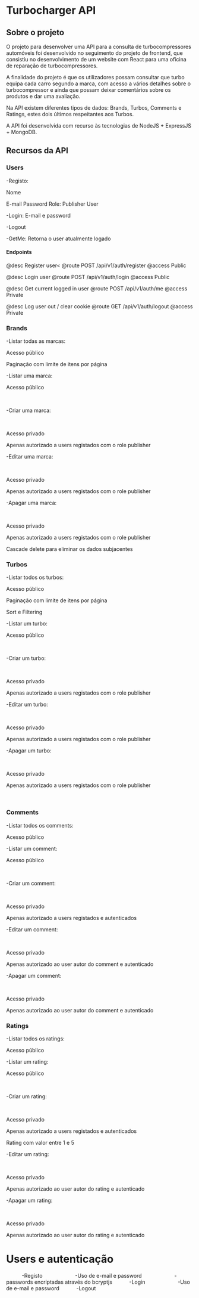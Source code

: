 # Turbocharger API

## Sobre o projeto

<p>O projeto para desenvolver uma API para a consulta de turbocompressores automóveis foi desenvolvido no seguimento do projeto de frontend, que consistiu no desenvolvimento de um website com React para uma oficina de reparação de turbocompressores.
</p>
<p>A finalidade do projeto é que os utilizadores possam consultar que turbo equipa cada carro segundo a marca, com acesso a vários detalhes sobre o turbocompressor e ainda que possam deixar comentários sobre os produtos e dar uma avaliação.</p>
<p>Na API existem diferentes tipos de dados:
    Brands, Turbos, Comments e Ratings, estes dois últimos respeitantes aos Turbos.</p>
<p>
A API foi desenvolvida com recurso às tecnologias de NodeJS + ExpressJS + MongoDB.
</p>

## Recursos da API

### Users

<p>-Registo:</p>
Nome
<p>E-mail
Password
Role:
    Publisher
    User</p>
<p>-Login:
E-mail e password</p>
<p>-Logout</p>
<p>-GetMe:
Retorna o user atualmente logado</p>

#### Endpoints

<p>@desc      Register user<
@route     POST /api/v1/auth/register
@access    Public
<p>
@desc      Login user
@route     POST /api/v1/auth/login
@access    Public

@desc      Get current logged in user
@route     POST /api/v1/auth/me
@access    Private

@desc      Log user out / clear cookie
@route     GET /api/v1/auth/logout
@access    Private

### Brands

<p>-Listar todas as marcas:</p>
<p>Acesso público</p>
<p>Paginação com limite de itens por página</p>
<p>-Listar uma marca:</p>
<p>Acesso público</p>      
<p>-Criar uma marca:</p> 
<p>Acesso privado</p>
<p>Apenas autorizado a users registados com o role publisher</p>
<p>-Editar uma marca:</p> 
<p>Acesso privado</p>
<p>Apenas autorizado a users registados com o role publisher</p>
<p>-Apagar uma marca:</p> 
<p>Acesso privado</p>
<p>Apenas autorizado a users registados com o role publisher</p>
<p>Cascade delete para eliminar os dados subjacentes</p>

### Turbos

<p>-Listar todos os turbos:</p>
<p>Acesso público</p>
<p>Paginação com limite de itens por página</p>
<p>Sort e Filtering</p>
<p>-Listar um turbo:</p>
<p>Acesso público</p>      
<p>-Criar um turbo:</p> 
<p>Acesso privado</p>
<p>Apenas autorizado a users registados com o role publisher</p>
<p>-Editar um turbo:</p> 
<p>Acesso privado</p>
<p>Apenas autorizado a users registados com o role publisher</p>
<p>-Apagar um turbo:</p> 
<p>Acesso privado</p>
<p>Apenas autorizado a users registados com o role publisher</p> 

### Comments

<p>-Listar todos os comments:</p>
<p>Acesso público</p>
<p>-Listar um comment:</p>
<p>Acesso público</p>      
<p>-Criar um comment:</p> 
<p>Acesso privado</p>
<p>Apenas autorizado a users registados e autenticados</p>
<p>-Editar um comment:</p> 
<p>Acesso privado</p>
<p>Apenas autorizado ao user autor do comment e autenticado</p>
<p>-Apagar um comment:</p> 
<p>Acesso privado</p>
<p>Apenas autorizado ao user autor do comment e autenticado</p>

### Ratings

<p>-Listar todos os ratings:</p>
<p>Acesso público</p>
<p>-Listar um rating:</p>
<p>Acesso público</p>      
<p>-Criar um rating:</p> 
<p>Acesso privado</p>
<p>Apenas autorizado a users registados e autenticados</p>
<p>Rating com valor entre 1 e 5</p>
<p>-Editar um rating:</p> 
<p>Acesso privado</p>
<p>Apenas autorizado ao user autor do rating e autenticado</p>
<p>-Apagar um rating:</p> 
<p>Acesso privado</p>
<p>Apenas autorizado ao user autor do rating e autenticado</p>




# Users e autenticação
      -Registo
            -Uso de e-mail e password
            -passwords encriptadas através do bcryptjs
      -Login
            -Uso de e-mail e password
      -Logout
